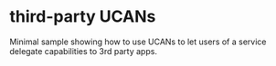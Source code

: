 # third-party UCANs

Minimal sample showing how to use UCANs to let users of a service delegate capabilities to 3rd party apps.

